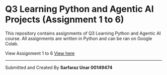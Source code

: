 # Q3 Learning Python and Agentic AI Projects (Assignment 1 to 6)

This repository contains assignments of Q3 Learning Python and Agentic AI course. All assignments are written in Python and can be ran on Google Colab.

View Assignment 1 to 6 [View here](/assignment%201%20to%206/)

---
Submitted and Created By **Sarfaraz Unar 00149474**
